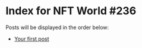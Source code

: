 # Index for NFT World #236
Posts will be displayed in the order below:

- [Your first post](./001-first.md)

